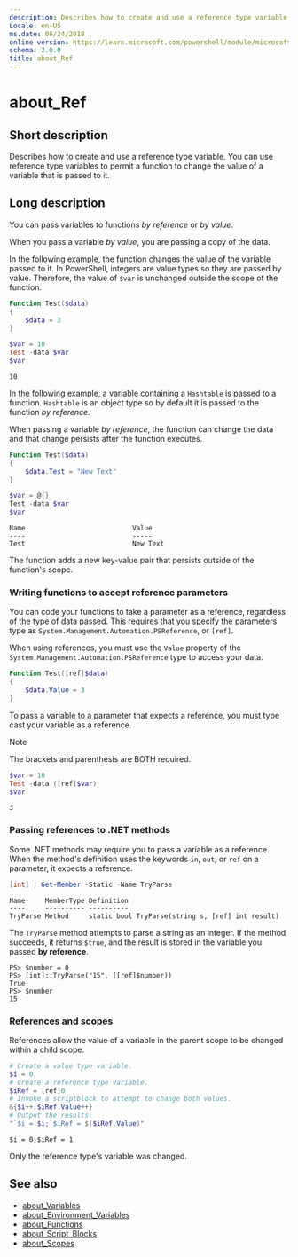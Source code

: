 ```yaml
---
description: Describes how to create and use a reference type variable. You can use reference type variables to permit a function to change the value of a variable that is passed to it.
Locale: en-US
ms.date: 08/24/2018
online version: https://learn.microsoft.com/powershell/module/microsoft.powershell.core/about/about_ref?view=powershell-7.5&WT.mc_id=ps-gethelp
schema: 2.0.0
title: about_Ref
---
```

# about_Ref

## Short description
Describes how to create and use a reference type variable. You can use
reference type variables to permit a function to change the value
of a variable that is passed to it.

## Long description

You can pass variables to functions *by reference* or *by value*.

When you pass a variable *by value*, you are passing a copy of the data.

In the following example, the function changes the value of the variable passed
to it. In PowerShell, integers are value types so they are passed by value.
Therefore, the value of `$var` is unchanged outside the scope of the function.

```powershell
Function Test($data)
{
    $data = 3
}

$var = 10
Test -data $var
$var
```

```output
10
```

In the following example, a variable containing a `Hashtable` is passed to a
function. `Hashtable` is an object type so by default it is passed to the
function *by reference*.

When passing a variable *by reference*, the function can change the data and
that change persists after the function executes.

```powershell
Function Test($data)
{
    $data.Test = "New Text"
}

$var = @{}
Test -data $var
$var
```

```output
Name                           Value
----                           -----
Test                           New Text
```

The function adds a new key-value pair that persists outside of the function's
scope.

### Writing functions to accept reference parameters

You can code your functions to take a parameter as a reference, regardless of
the type of data passed. This requires that you specify the parameters type
as `System.Management.Automation.PSReference`, or `[ref]`.

When using references, you must use the `Value` property of the
`System.Management.Automation.PSReference` type to access your data.

```powershell
Function Test([ref]$data)
{
    $data.Value = 3
}
```

To pass a variable to a parameter that expects a reference, you must type
cast your variable as a reference.

> [!NOTE]
> The brackets and parenthesis are BOTH required.

```powershell
$var = 10
Test -data ([ref]$var)
$var
```

```output
3
```

### Passing references to .NET methods

Some .NET methods may require you to pass a variable as a reference. When
the method's definition uses the keywords `in`, `out`, or `ref` on a
parameter, it expects a reference.

```powershell
[int] | Get-Member -Static -Name TryParse
```

```output
Name     MemberType Definition
----     ---------- ----------
TryParse Method     static bool TryParse(string s, [ref] int result)
```

The `TryParse` method attempts to parse a string as an integer. If the method
succeeds, it returns `$true`, and the result is stored in the variable you
passed **by reference**.

```
PS> $number = 0
PS> [int]::TryParse("15", ([ref]$number))
True
PS> $number
15
```

### References and scopes

References allow the value of a variable in the parent scope to be changed
within a child scope.

```powershell
# Create a value type variable.
$i = 0
# Create a reference type variable.
$iRef = [ref]0
# Invoke a scriptblock to attempt to change both values.
&{$i++;$iRef.Value++}
# Output the results.
"`$i = $i;`$iRef = $($iRef.Value)"
```

```output
$i = 0;$iRef = 1
```

Only the reference type's variable was changed.

## See also

- [about_Variables](about_Variables.md)
- [about_Environment_Variables](about_Environment_Variables.md)
- [about_Functions](about_Functions.md)
- [about_Script_Blocks](about_Script_Blocks.md)
- [about_Scopes](about_scopes.md)
